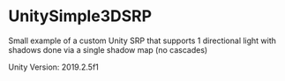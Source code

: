 # UnitySimple3DSRP
Small example of a custom Unity SRP that supports 1 directional light with shadows done via a single shadow map (no cascades)

Unity Version: 2019.2.5f1
